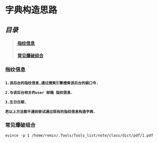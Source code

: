 
# 字典构造思路


## **_目录_**
>[<h4>指纹信息</h4>](#1)
>[<h4>常见爆破组合</h4>](#2)

<h3 id="1">指纹信息<h3>

<h4> 
    
    1.该后台的指纹信息,通过搜索引擎搜索该后台的弱口令.

    2.与该后台相关的user 邮箱 指纹信息.

    3.生日日期.

    若以上方法都不通则尝试通过现有的指纹信息构造字典.
    
</h4>


<h3 id="2">常见爆破组合</h3>

    evince -p 1 /home/remix/.Tools/Tools_list/note/class/dict/pdf/1.pdf

<h4>



</h4>
        